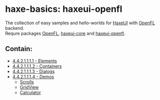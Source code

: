 haxe-basics: haxeui-openfl
=========================

The collection of easy samples and hello-worlds for [HaxeUI](https://github.com/haxeui/haxeui-core) with [OpenFL](http://www.openfl.org/) backend.<br/>
Requre packages [OpenFL](http://www.openfl.org/learn/docs/getting-started/), [haxeui-core](https://github.com/haxeui/haxeui-core) and [haxeui-openfl](https://github.com/haxeui/haxeui-openfl).

## Contain:

* [4.4.2.1.1.1.1 - Elements](./4.4.2.1.1.1.1_Elements)
* [4.4.2.1.1.1.2 - Containers](./4.4.2.1.1.1.2_Containers)
* [4.4.2.1.1.1.3 - Dialogs](./4.4.2.1.1.1.3_Dialogs)
* [4.4.2.1.1.1.4 - Demos](./4.4.2.1.1.1.4_Demos)
  * [Scrolls](./4.4.2.1.1.1.4_Demos/Scrolls)
  * [GridView](./4.4.2.1.1.1.4_Demos/GridView)
  * [Calculator](./4.4.2.1.1.1.4_Demos/Calculator)

